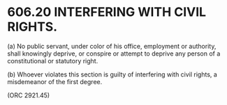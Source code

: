 606.20 INTERFERING WITH CIVIL RIGHTS.
=====================================

​(a) No public servant, under color of his office, employment or
authority, shall knowingly deprive, or conspire or attempt to deprive
any person of a constitutional or statutory right.

​(b) Whoever violates this section is guilty of interfering with civil
rights, a misdemeanor of the first degree.

(ORC 2921.45)
